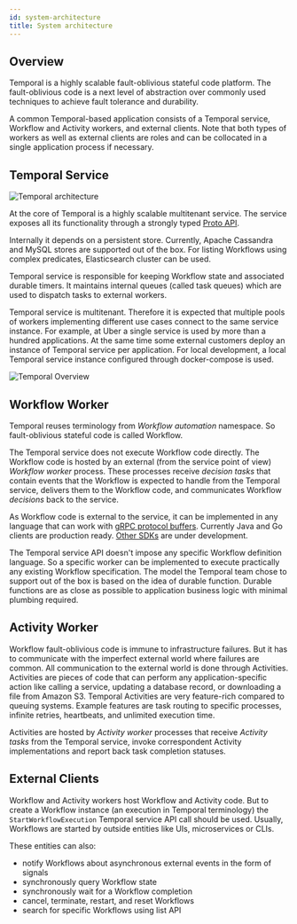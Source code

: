 ```yaml
---
id: system-architecture
title: System architecture
---
```


## Overview

Temporal is a highly scalable fault-oblivious stateful code platform. The fault-oblivious code is a next level of abstraction over commonly used techniques to achieve fault tolerance and durability.

A common Temporal-based application consists of a Temporal service, Workflow and Activity workers, and external clients.
Note that both types of workers as well as external clients are roles and can be collocated in a single application process if necessary.

## Temporal Service

![Temporal architecture](/img/docs/system-architecture.png)

At the core of Temporal is a highly scalable multitenant service. The service exposes all its functionality through a strongly typed [Proto API](https://github.com/temporalio/api/blob/master/temporal/api/workflowservice/v1/service.proto).

Internally it depends on a persistent store. Currently, Apache Cassandra and MySQL stores are supported out of the box. For listing Workflows using complex predicates, Elasticsearch cluster can be used.

Temporal service is responsible for keeping Workflow state and associated durable timers. It maintains internal queues (called task queues) which are used to dispatch tasks to external workers.

Temporal service is multitenant. Therefore it is expected that multiple pools of workers implementing different use cases connect to the same service instance. For example, at Uber a single service is used by more than a hundred applications. At the same time some external customers deploy an instance of Temporal service per application. For local development, a local Temporal service instance configured through docker-compose is used.

![Temporal Overview](/img/docs/system-architecture-2.png)

## Workflow Worker

Temporal reuses terminology from _Workflow automation_ namespace. So fault-oblivious stateful code is called Workflow.

The Temporal service does not execute Workflow code directly. The Workflow code is hosted by an external (from the service point of view) _Workflow worker_ process. These processes receive _decision tasks_ that contain events that the Workflow is expected to handle from the Temporal service, delivers them to the Workflow code, and communicates Workflow _decisions_ back to the service.

As Workflow code is external to the service, it can be implemented in any language that can work with [gRPC protocol buffers](https://grpc.io/docs/what-is-grpc/introduction/). Currently Java and Go clients are production ready. [Other SDKs](/docs/sdks-introduction/#other-sdks) are under development.

The Temporal service API doesn't impose any specific Workflow definition language. So a specific worker can be implemented to execute practically any existing Workflow specification. The model the Temporal team chose to support out of the box is based on the idea of durable function. Durable functions are as close as possible to application business logic with minimal plumbing required.

## Activity Worker

Workflow fault-oblivious code is immune to infrastructure failures. But it has to communicate with the imperfect external world where failures are common. All communication to the external world is done through Activities. Activities are pieces of code that can perform any application-specific action like calling a service, updating a database record, or downloading a file from Amazon S3. Temporal Activities are very feature-rich compared to queuing systems. Example features are task routing to specific processes, infinite retries, heartbeats, and unlimited execution time.

Activities are hosted by _Activity worker_ processes that receive _Activity tasks_ from the Temporal service, invoke correspondent Activity implementations and report back task completion statuses.

## External Clients

Workflow and Activity workers host Workflow and Activity code. But to create a Workflow instance (an execution in Temporal terminology) the `StartWorkflowExecution` Temporal service API call should be used. Usually, Workflows are started by outside entities like UIs, microservices or CLIs.

These entities can also:

- notify Workflows about asynchronous external events in the form of signals
- synchronously query Workflow state
- synchronously wait for a Workflow completion
- cancel, terminate, restart, and reset Workflows
- search for specific Workflows using list API
